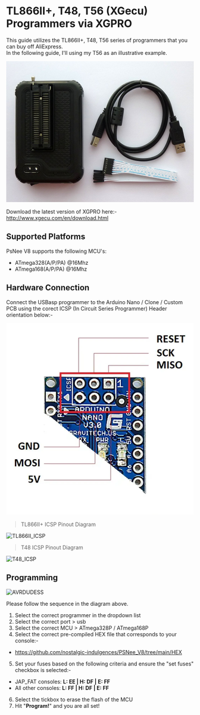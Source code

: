 # TL866II+, T48, T56 (XGecu) Programmers via XGPRO

This guide utilizes the TL866II+, T48, T56 series of programmers that you can buy off AliExpress.  
In the following guide, I'll using my T56 as an illustrative example.  

![T56_ICSP](images/ICSP.png)  

Download the latest version of XGPRO here:-  
http://www.xgecu.com/en/download.html

## Supported Platforms
PsNee V8 supports the following MCU's:  
- ATmega328(A/P/PA) @16Mhz  
- ATmega168(A/P/PA) @16Mhz

## Hardware Connection  
Connect the USBasp programmer to the Arduino Nano / Clone / Custom PCB using the corect ICSP (In Circuit Series Programmer) Header orientation below:-  

![NANO_ICSP](images/NANO_ICSP.png)

> TL866II+ ICSP Pinout Diagram

![TL866II_ICSP](images/T866II_ICSP.png)
  
> T48 ICSP Pinout Diagram  

![T48_ICSP](images/T866II_ICSP.png)


## Programming

![AVRDUDESS](images/AVRDUDESS.png)

Please follow the sequence in the diagram above.
1. Select the correct programmer in the dropdown list
2. Select the correct port > usb
3. Select the correct MCU > ATmega328P / ATmega168P
4. Select the correct pre-compiled HEX file that corresponds to your console:-
- https://github.com/nostalgic-indulgences/PSNee_V8/tree/main/HEX
5. Set your fuses based on the following criteria and ensure the "set fuses" checkbox is selected:- 
- JAP_FAT consoles: **L: EE | H: DF | E: FF**  
- All other consoles: **L: FF | H: DF | E: FF**
6. Select the tickbox to erase the flash of the MCU
7. Hit "**Program!**" and you are all set!
